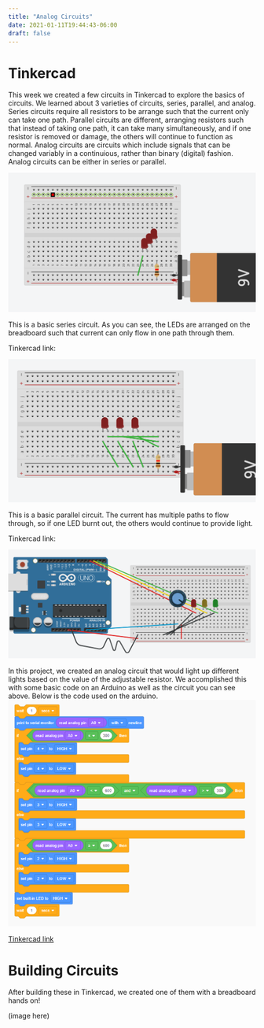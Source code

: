 ```yaml
---
title: "Analog Circuits"
date: 2021-01-11T19:44:43-06:00
draft: false
---
```


# Tinkercad
This week we created a few circuits in Tinkercad to explore the basics of circuits. We learned about 3 varieties of circuits, series, parallel, and analog. Series circuits require all resistors to be arrange such that the current only can take one path. Parallel circuits are different, arranging resistors such that instead of taking one path, it can take many simultaneously, and if one resistor is removed or damage, the others will continue to function as normal. Analog circuits are circuits which include signals that can be changed variably in a continuious, rather than binary (digital) fashion. Analog circuits can be either in series or parallel.

![image](images/series.png)

This is a basic series circuit. As you can see, the LEDs are arranged on the breadboard such that current can only flow in one path through them.

Tinkercad link:

![image](images/paralle.png)

This is a basic parallel circuit. The current has multiple paths to flow through, so if one LED burnt out, the others would continue to provide light.

Tinkercad link:

![image](images/stoplight.png)

In this project, we created an analog circuit that would light up different lights based on the value of the adjustable resistor. We accomplished this with some basic code on an Arduino as well as the circuit you can see above. Below is the code used on the arduino.
![image](images/stoplightcode.png)


[Tinkercad link](https://www.tinkercad.com/things/aLr1blAbi39-incredible-gogo/editel)





# Building Circuits
After building these in Tinkercad, we created one of them with a breadboard hands on!

(image here)